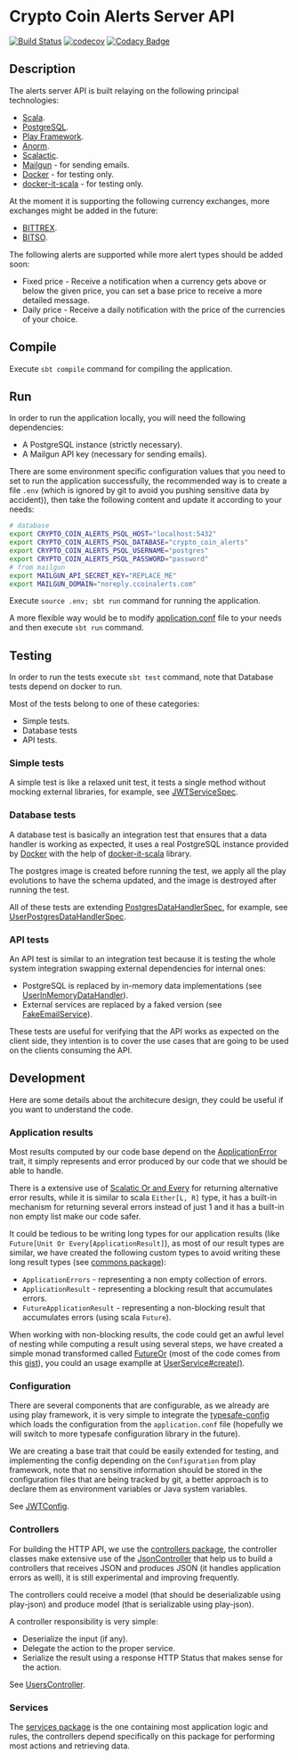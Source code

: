 # Crypto Coin Alerts Server API
[![Build Status](https://travis-ci.org/AlexITC/crypto-coin-alerts.svg?branch=master)](https://travis-ci.org/AlexITC/crypto-coin-alerts) [![codecov](https://codecov.io/gh/AlexITC/crypto-coin-alerts/branch/master/graph/badge.svg)](https://codecov.io/gh/AlexITC/crypto-coin-alerts) [![Codacy Badge](https://api.codacy.com/project/badge/Grade/30e29dfe2d97459e8ceb12a4dd72f292)](https://www.codacy.com/app/AlexITC/crypto-coin-alerts?utm_source=github.com&amp;utm_medium=referral&amp;utm_content=AlexITC/crypto-coin-alerts&amp;utm_campaign=Badge_Grade)

## Description
The alerts server API is built relaying on the following principal technologies:
- [Scala](https://www.scala-lang.org/).
- [PostgreSQL](https://www.postgresql.org/).
- [Play Framework](https://playframework.com/).
- [Anorm](https://github.com/playframework/anorm).
- [Scalactic](http://scalactic.org/).
- [Mailgun](https://www.mailgun.com/) - for sending emails.
- [Docker](https://www.docker.com/) - for testing only.
- [docker-it-scala](https://github.com/whisklabs/docker-it-scala) - for testing only.

At the moment it is supporting the following currency exchanges, more exchanges might be added in the future:
- [BITTREX](https://bittrex.com/).
- [BITSO](https://bitso.com/?l=en).

The following alerts are supported while more alert types should be added soon:
- Fixed price - Receive a notification when a currency gets above or below the given price, you can set a base price to receive a more detailed message.
- Daily price - Receive a daily notification with the price of the currencies of your choice.

## Compile
Execute `sbt compile` command for compiling the application.

## Run
In order to run the application locally, you will need the following dependencies:
- A PostgreSQL instance (strictly necessary).
- A Mailgun API key (necessary for sending emails).

There are some environment specific configuration values that you need to set to run the application successfully, the recommended way is to create a file `.env` (which is ignored by git to avoid you pushing sensitive data by accident)), then take the following content and update it according to your needs:
```bash
# database
export CRYPTO_COIN_ALERTS_PSQL_HOST="localhost:5432"
export CRYPTO_COIN_ALERTS_PSQL_DATABASE="crypto_coin_alerts"
export CRYPTO_COIN_ALERTS_PSQL_USERNAME="postgres"
export CRYPTO_COIN_ALERTS_PSQL_PASSWORD="password"
# from mailgun
export MAILGUN_API_SECRET_KEY="REPLACE_ME"
export MAILGUN_DOMAIN="noreply.ccoinalerts.com"
```

Execute `source .env; sbt run` command for running the application.

A more flexible way would be to modify [application.conf](conf/application.conf) file to your needs and then execute `sbt run` command.

## Testing
In order to run the tests execute `sbt test` command, note that Database tests depend on docker to run.

Most of the tests belong to one of these categories:
- Simple tests.
- Database tests
- API tests.

### Simple tests
A simple test is like a relaxed unit test, it tests a single method without mocking external libraries, for example, see [JWTServiceSpec](test/com/alexitc/coinalerts/services/JWTServiceSpec.scala).

### Database tests
A database test is basically an integration test that ensures that a data handler is working as expected, it uses a real PostgreSQL instance provided by [Docker](https://www.docker.com/) with the help of [docker-it-scala](https://github.com/whisklabs/docker-it-scala) library.

The postgres image is created before running the test, we apply all the play evolutions to have the schema updated, and the image is destroyed after running the test.

All of these tests are extending [PostgresDataHandlerSpec](test/com/alexitc/coinalerts/commons/PostgresDataHandlerSpec.scala), for example, see [UserPostgresDataHandlerSpec](test/com/alexitc/coinalerts/data/anorm/UserPostgresDataHandlerSpec.scala).

### API tests
An API test is similar to an integration test because it is testing the whole system integration swapping external dependencies for internal ones:
- PostgreSQL is replaced by in-memory data implementations (see [UserInMemoryDataHandler](test/com/alexitc/coinalerts/data/UserInMemoryDataHandler.scala)).
- External services are replaced by a faked version (see [FakeEmailService](test/com/alexitc/coinalerts/commons/FakeEmailService.scala)).

These tests are useful for verifying that the API works as expected on the client side, they intention is to cover the use cases that are going to be used on the clients consuming the API.

## Development
Here are some details about the architecure design, they could be useful if you want to understand the code.

### Application results
Most results computed by our code base depend on the [ApplicationError](app/com/alexitc/coinalerts/errors/ApplicationError.scala) trait, it simply represents and error produced by our code that we should be able to handle.

There is a extensive use of [Scalatic Or and Every](http://www.scalactic.org/user_guide/OrAndEvery) for returning alternative error results, while it is similar to scala `Either[L, R]` type, it has a built-in mechanism for returning several errors instead of just 1 and it has a built-in non empty list make our code safer.

It could be tedious to be writing long types for our application results (like `Future[Unit Or Every[ApplicationResult]`), as most of our result types are similar, we have created the following custom types to avoid writing these long result types (see [commons package](app/com/alexitc/coinalerts/commons/package.scala)):
- `ApplicationErrors` - representing a non empty collection of errors.
- `ApplicationResult` - representing a blocking result that accumulates errors.
- `FutureApplicationResult` - representing a non-blocking result that accumulates errors (using scala `Future`).

When working with non-blocking results, the code could get an awful level of nesting while computing a result using several steps, we have created a simple monad transformed called [FutureOr](app/com/alexitc/coinalerts/commons/FutureOr.scala) (most of the code comes from this [gist](https://gist.github.com/atamborrino/5a6b7c014b1f7af0a6bd2c3922e5aec6#file-testscalactic-scala-L44)), you could an usage examplle at [UserService#create()](app/com/alexitc/coinalerts/services/UserService.scala#L26).

### Configuration
There are several components that are configurable, as we already are using play framework, it is very simple to integrate the [typesafe-config](https://github.com/lightbend/config) which loads the configuration from the `application.conf` file (hopefully we will switch to more typesafe configuration library in the future).

We are creating a base trait that could be easily extended for testing, and implementing the config depending on the `Configuration` from play framework, note that no sensitive information should be stored in the configuration files that are being tracked by git, a better approach is to declare them as environment variables or Java system variables.

See [JWTConfig](app/com/alexitc/coinalerts/config/JWTConfig.scala).

### Controllers
For building the HTTP API, we use the [controllers package](app/com/alexitc/coinalerts/controllers), the controller classes make extensive use of the [JsonController](app/com/alexitc/coinalerts/commons/JsonController.scala) that help us to build a controllers that receives JSON and produces JSON (it handles application errors as well), it is still experimental and improving frequently.

The controllers could receive a model (that should be deserializable using play-json) and produce model (that is serializable using play-json).

A controller responsibility is very simple:
- Deserialize the input (if any).
- Delegate the action to the proper service.
- Serialize the result using a response HTTP Status that makes sense for the action.

See [UsersController](app/com/alexitc/coinalerts/controllers/UsersController.scala).

### Services
The [services package](app/com/alexitc/coinalerts/services) is the one containing most application logic and rules, the controllers depend specifically on this package for performing most actions and retrieving data.
